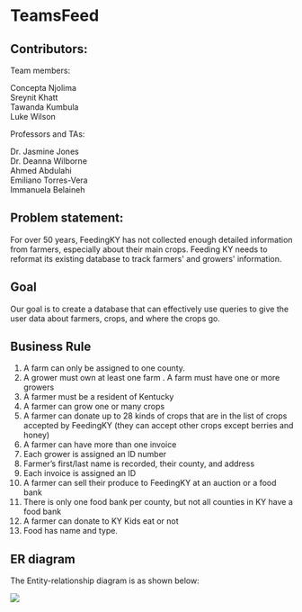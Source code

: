 # TeamsFeed

## Contributors:  

Team members:  

Concepta Njolima  
Sreynit Khatt  
Tawanda Kumbula  
Luke Wilson  

Professors and TAs:

Dr. Jasmine Jones  
Dr. Deanna Wilborne  
Ahmed Abdulahi  
Emiliano Torres-Vera  
Immanuela Belaineh  

## Problem statement:  
For over 50 years, FeedingKY has not collected enough detailed information from farmers, especially about their main crops. Feeding KY needs to reformat its existing database to track farmers' and growers' information.  

## Goal
Our goal is to create a database that can effectively use queries to give the user data about farmers, crops, and where the crops go.

## Business Rule 
1. A farm can only be assigned to one county. 
2. A grower must own at least one farm . A farm must have one or more growers
3. A farmer must be a resident of Kentucky
4. A farmer can grow one or many crops
5. A farmer can donate up to 28 kinds of crops that are in the list of crops accepted by FeedingKY (they can accept other crops except berries and honey)
6. A farmer can have more than one invoice
7. Each grower is assigned an ID number 
8. Farmer’s first/last name is recorded, their county, and address
9. Each invoice is assigned an ID
10. A farmer can sell their produce to FeedingKY at an auction or a food bank
11. There is only one food bank per county, but not all counties in KY have a food bank
12. A farmer can donate to KY Kids eat or not
13. Food has name and type.

## ER diagram
The Entity-relationship diagram is as shown below:

<image src="https://github.com/sreynit02/TeamsFeed/blob/main/PM01_%20E-R%20Diagram.png">
